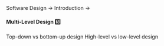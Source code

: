 <link rel="stylesheet" href="{{baseUrl}}/css/textbook.css">

<div class="website-content">

<div id="path">Software Design &rarr; Introduction &rarr;</div>

<div id="title">

#### Multi-Level Design :three:

</div>

<div id="body">

Top-down vs bottom-up design
High-level vs low-level design

</div>

<div id="extras">
<div>

</div>
